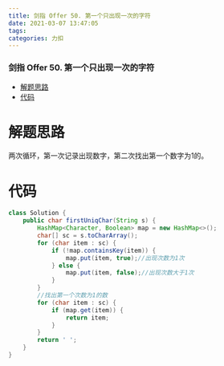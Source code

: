 ```yaml
---
title: 剑指 Offer 50. 第一个只出现一次的字符
date: 2021-03-07 13:47:05
tags: 
categories: 力扣
---
```


<!--more-->

### 剑指 Offer 50. 第一个只出现一次的字符

- [解题思路](#_2)
- [代码](#_6)

# 解题思路

两次循环，第一次记录出现数字，第二次找出第一个数字为1的。

# 代码

```java
class Solution {
    public char firstUniqChar(String s) {
        HashMap<Character, Boolean> map = new HashMap<>();
        char[] sc = s.toCharArray();
        for (char item : sc) {
            if (!map.containsKey(item)) {
                map.put(item, true);//出现次数为1次
            } else {
                map.put(item, false);//出现次数大于1次
            }
        }
        //找出第一个次数为1的数
        for (char item : sc) {
            if (map.get(item)) {
                return item;
            }
        }
        return ' ';
    }
}
```